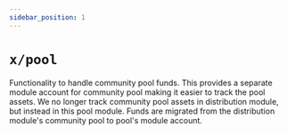 ```yaml
---
sidebar_position: 1
---
```


# `x/pool`

Functionality to handle community pool funds. This provides a separate module account for community pool making it easier to track the pool assets. We no longer track community pool assets in distribution module, but instead in this pool module. Funds are migrated from the distribution module's community pool to pool's module account.